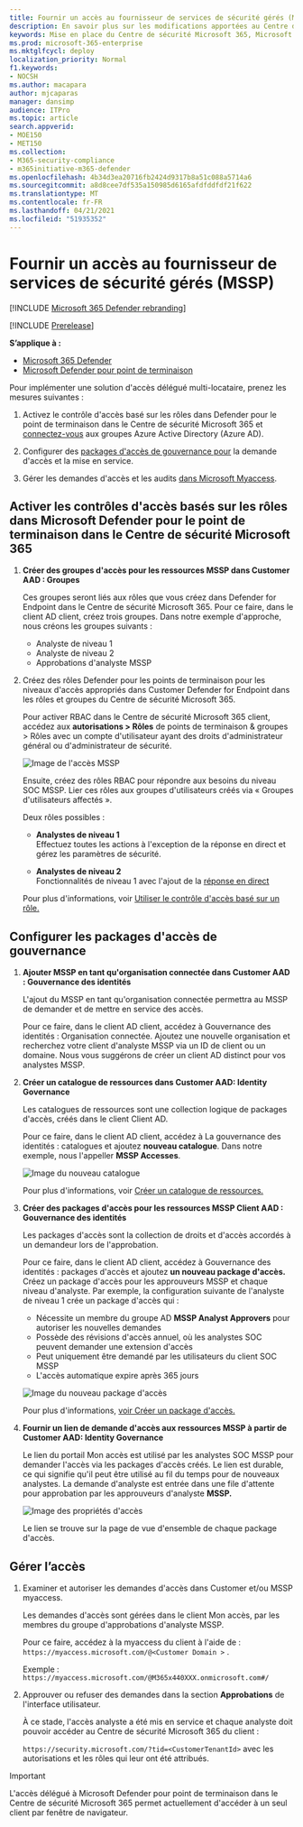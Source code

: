 ```yaml
---
title: Fournir un accès au fournisseur de services de sécurité gérés (MSSP)
description: En savoir plus sur les modifications apportées au Centre de sécurité Microsoft Defender vers le Centre de sécurité Microsoft 365
keywords: Mise en place du Centre de sécurité Microsoft 365, Microsoft Defender pour Office 365, Microsoft Defender pour le point de terminaison, MDO, MDE, volet unique, portail convergé, portail de sécurité, portail de sécurité Defender
ms.prod: microsoft-365-enterprise
ms.mktglfcycl: deploy
localization_priority: Normal
f1.keywords:
- NOCSH
ms.author: macapara
author: mjcaparas
manager: dansimp
audience: ITPro
ms.topic: article
search.appverid:
- MOE150
- MET150
ms.collection:
- M365-security-compliance
- m365initiative-m365-defender
ms.openlocfilehash: 4b34d3ea20716fb2424d9317b8a51c088a5714a6
ms.sourcegitcommit: a8d8cee7df535a150985d6165afdfddfdf21f622
ms.translationtype: MT
ms.contentlocale: fr-FR
ms.lasthandoff: 04/21/2021
ms.locfileid: "51935352"
---
```

# <a name="provide-managed-security-service-provider-mssp-access"></a>Fournir un accès au fournisseur de services de sécurité gérés (MSSP) 

[!INCLUDE [Microsoft 365 Defender rebranding](../includes/microsoft-defender.md)]

[!INCLUDE [Prerelease](../includes/prerelease.md)]

**S’applique à :**

- [Microsoft 365 Defender](microsoft-365-defender.md)
- [Microsoft Defender pour point de terminaison](https://go.microsoft.com/fwlink/p/?linkid=2154037)

Pour implémenter une solution d'accès délégué multi-locataire, prenez les mesures suivantes :

1. Activez le contrôle d'accès basé sur les rôles dans Defender pour le point de terminaison dans le Centre de sécurité Microsoft 365 et [connectez-vous](/windows/security/threat-protection/microsoft-defender-atp/rbac) aux groupes Azure Active Directory (Azure AD).

2. Configurer des [packages d'accès de gouvernance pour](/azure/active-directory/governance/identity-governance-overview) la demande d'accès et la mise en service.

3. Gérer les demandes d'accès et les audits [dans Microsoft Myaccess](/azure/active-directory/governance/entitlement-management-request-approve).

## <a name="enable-role-based-access-controls-in-microsoft-defender-for-endpoint-in-microsoft-365-security-center"></a>Activer les contrôles d'accès basés sur les rôles dans Microsoft Defender pour le point de terminaison dans le Centre de sécurité Microsoft 365

1. **Créer des groupes d'accès pour les ressources MSSP dans Customer AAD : Groupes**

    Ces groupes seront liés aux rôles que vous créez dans Defender for Endpoint dans le Centre de sécurité Microsoft 365. Pour ce faire, dans le client AD client, créez trois groupes. Dans notre exemple d'approche, nous créons les groupes suivants :

    - Analyste de niveau 1 
    - Analyste de niveau 2 
    - Approbations d'analyste MSSP  


2. Créez des rôles Defender pour les points de terminaison pour les niveaux d'accès appropriés dans Customer Defender for Endpoint dans les rôles et groupes du Centre de sécurité Microsoft 365.

    Pour activer RBAC dans le Centre de sécurité Microsoft 365 client, accédez aux **autorisations > Rôles** de points de terminaison & groupes > Rôles avec un compte d'utilisateur ayant des droits d'administrateur général ou d'administrateur de sécurité.

    ![Image de l'accès MSSP](../../media/mssp-access.png)

    Ensuite, créez des rôles RBAC pour répondre aux besoins du niveau SOC MSSP. Lier ces rôles aux groupes d'utilisateurs créés via « Groupes d'utilisateurs affectés ».

    Deux rôles possibles :

    - **Analystes de niveau 1** <br>
      Effectuez toutes les actions à l'exception de la réponse en direct et gérez les paramètres de sécurité.

    - **Analystes de niveau 2** <br>
      Fonctionnalités de niveau 1 avec l'ajout de la [réponse en direct](/windows/security/threat-protection/microsoft-defender-atp/live-response)

    Pour plus d'informations, voir [Utiliser le contrôle d'accès basé sur un rôle.](/windows/security/threat-protection/microsoft-defender-atp/rbac)



## <a name="configure-governance-access-packages"></a>Configurer les packages d'accès de gouvernance

1.  **Ajouter MSSP en tant qu'organisation connectée dans Customer AAD : Gouvernance des identités**
    
    L'ajout du MSSP en tant qu'organisation connectée permettra au MSSP de demander et de mettre en service des accès. 

    Pour ce faire, dans le client AD client, accédez à Gouvernance des identités : Organisation connectée. Ajoutez une nouvelle organisation et recherchez votre client d'analyste MSSP via un ID de client ou un domaine. Nous vous suggérons de créer un client AD distinct pour vos analystes MSSP.

2. **Créer un catalogue de ressources dans Customer AAD: Identity Governance**

    Les catalogues de ressources sont une collection logique de packages d'accès, créés dans le client Client AD.

    Pour ce faire, dans le client AD client, accédez à La gouvernance des identités : catalogues et ajoutez **nouveau catalogue**. Dans notre exemple, nous l'appeller **MSSP Accesses**. 

    ![Image du nouveau catalogue](../../media/goverance-catalog.png)

    Pour plus d'informations, voir [Créer un catalogue de ressources.](/azure/active-directory/governance/entitlement-management-catalog-create)


3. **Créer des packages d'accès pour les ressources MSSP Client AAD : Gouvernance des identités**

    Les packages d'accès sont la collection de droits et d'accès accordés à un demandeur lors de l'approbation. 

    Pour ce faire, dans le client AD client, accédez à Gouvernance des identités : packages d'accès et ajoutez **un nouveau package d'accès.** Créez un package d'accès pour les approuveurs MSSP et chaque niveau d'analyste. Par exemple, la configuration suivante de l'analyste de niveau 1 crée un package d'accès qui :

    - Nécessite un membre du groupe AD **MSSP Analyst Approvers** pour autoriser les nouvelles demandes
    - Possède des révisions d'accès annuel, où les analystes SOC peuvent demander une extension d'accès
    - Peut uniquement être demandé par les utilisateurs du client SOC MSSP
    - L'accès automatique expire après 365 jours

    ![Image du nouveau package d'accès](../../media/new-access-package.png)

    Pour plus d'informations, [voir Créer un package d'accès.](/azure/active-directory/governance/entitlement-management-access-package-create)


4. **Fournir un lien de demande d'accès aux ressources MSSP à partir de Customer AAD: Identity Governance**

    Le lien du portail Mon accès est utilisé par les analystes SOC MSSP pour demander l'accès via les packages d'accès créés. Le lien est durable, ce qui signifie qu'il peut être utilisé au fil du temps pour de nouveaux analystes. La demande d'analyste est entrée dans une file d'attente pour approbation par les approuveurs d'analyste **MSSP.**


    ![Image des propriétés d'accès](../../media/access-properties.png)

    Le lien se trouve sur la page de vue d'ensemble de chaque package d'accès.

## <a name="manage-access"></a>Gérer l’accès 

1. Examiner et autoriser les demandes d'accès dans Customer et/ou MSSP myaccess.

    Les demandes d'accès sont gérées dans le client Mon accès, par les membres du groupe d'approbations d'analyste MSSP.

    Pour ce faire, accédez à la myaccess du client à l'aide de :  `https://myaccess.microsoft.com/@<Customer Domain >` . 

    Exemple :  `https://myaccess.microsoft.com/@M365x440XXX.onmicrosoft.com#/`   
2. Approuver ou refuser des demandes dans la section **Approbations** de l'interface utilisateur.

     À ce stade, l'accès analyste a été mis en service et chaque analyste doit pouvoir accéder au Centre de sécurité Microsoft 365 du client : 

    `https://security.microsoft.com/?tid=<CustomerTenantId>` avec les autorisations et les rôles qui leur ont été attribués.

> [!IMPORTANT]
> L'accès délégué à Microsoft Defender pour point de terminaison dans le Centre de sécurité Microsoft 365 permet actuellement d'accéder à un seul client par fenêtre de navigateur.